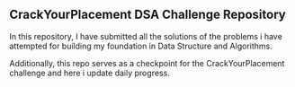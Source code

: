 ## CrackYourPlacement DSA Challenge Repository
In this repository, I have submitted all the solutions of the problems i have attempted for building my foundation in Data Structure and Algorithms.

Additionally, this repo serves as a checkpoint for the CrackYourPlacement challenge and here i update daily progress.
